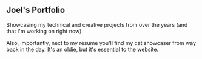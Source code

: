 ## Joel's Portfolio

Showcasing my technical and creative projects from over the years (and that I'm working on right now).

Also, importantly, next to my resume you'll find my cat showcaser from way back in the day. It's an oldie, but it's essential to the website.
